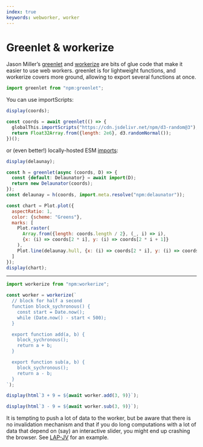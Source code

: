 ```yaml
---
index: true
keywords: webworker, worker
---
```


# Greenlet & workerize

Jason Miller’s [greenlet](https://github.com/developit/greenlet) and [workerize](https://github.com/developit/workerize) are bits of glue code that make it easier to use web workers. greenlet is for lightweight functions, and workerize covers more ground, allowing to export several functions at once.

```js echo
import greenlet from "npm:greenlet";
```

You can use importScripts:

```js
display(coords);
```

```js echo
const coords = await greenlet(() => {
  globalThis.importScripts("https://cdn.jsdelivr.net/npm/d3-random@3");
  return Float32Array.from({length: 2e6}, d3.randomNormal());
})();
```

or (even better!) locally-hosted ESM [imports](https://observablehq.com/framework/imports):

```js
display(delaunay);
```

```js echo
const h = greenlet(async (coords, D) => {
  const {default: Delaunator} = await import(D);
  return new Delaunator(coords);
});
const delaunay = h(coords, import.meta.resolve("npm:delaunator"));
```

```js echo
const chart = Plot.plot({
  aspectRatio: 1,
  color: {scheme: "Greens"},
  marks: [
    Plot.raster(
      Array.from({length: coords.length / 2}, (_, i) => i),
      {x: (i) => coords[2 * i], y: (i) => coords[2 * i + 1]}
    ),
    Plot.line(delaunay.hull, {x: (i) => coords[2 * i], y: (i) => coords[2 * i + 1], curve: "linear-closed"})
  ]
});
display(chart);
```

---

```js echo
import workerize from "npm:workerize";
```

```js echo
const worker = workerize(`
  // block for half a second
  function block_sychronous() {
    const start = Date.now();
    while (Date.now() - start < 500);
  }

  export function add(a, b) {
    block_sychronous();
    return a + b;
  }

  export function sub(a, b) {
    block_sychronous();
    return a - b;
  }
`);
```

```js echo
display(html`3 + 9 = ${await worker.add(3, 9)}`);
```

```js echo
display(html`3 - 9 = ${await worker.sub(3, 9)}`);
```

<div class="warning">

It is tempting to push a lot of data to the worker, but be aware that there is no invalidation mechanism and that if you do long computations with a lot of data that depend on (say) an interactive slider, you might end up crashing the browser. See [LAP-JV](../varia/lap-jv) for an example.

</div>

